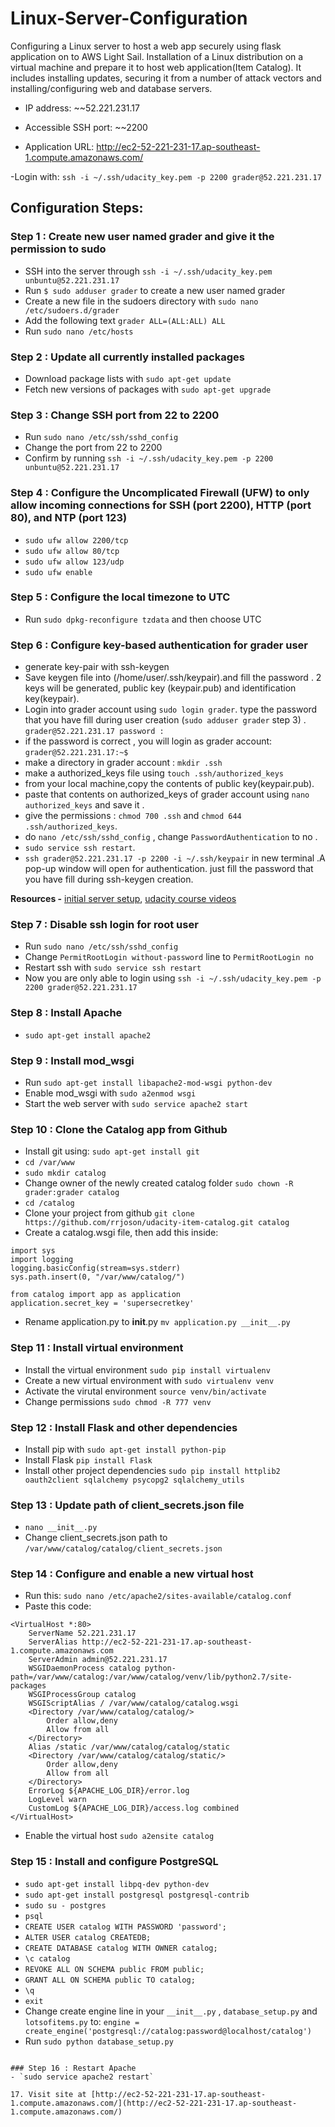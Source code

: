 # Linux-Server-Configuration

Configuring a Linux server to host a web app securely using flask application on to AWS Light Sail. Installation of a Linux distribution on a virtual machine and prepare it to host web application(Item Catalog). It includes installing updates, securing it from a number of attack vectors and installing/configuring web and database servers.

- IP address: ~~52.221.231.17

- Accessible SSH port: ~~2200

- Application URL: http://ec2-52-221-231-17.ap-southeast-1.compute.amazonaws.com/

-Login with: `ssh -i ~/.ssh/udacity_key.pem -p 2200 grader@52.221.231.17`

## Configuration Steps:
### Step 1 : Create new user named grader and give it the permission to sudo

  - SSH into the server through `ssh -i ~/.ssh/udacity_key.pem unbuntu@52.221.231.17`
  - Run `$ sudo adduser grader` to create a new user named grader
  - Create a new file in the sudoers directory with `sudo nano /etc/sudoers.d/grader`
  - Add the following text `grader ALL=(ALL:ALL) ALL`
  - Run `sudo nano /etc/hosts`
   
### Step 2 : Update all currently installed packages
  - Download package lists with `sudo apt-get update`
  - Fetch new versions of packages with `sudo apt-get upgrade`

### Step 3 : Change SSH port from 22 to 2200
  - Run `sudo nano /etc/ssh/sshd_config`
  - Change the port from 22 to 2200
  - Confirm by running `ssh -i ~/.ssh/udacity_key.pem -p 2200 unbuntu@52.221.231.17`
  
### Step 4 : Configure the Uncomplicated Firewall (UFW) to only allow incoming connections for SSH (port 2200), HTTP (port 80), and NTP (port 123)
  - `sudo ufw allow 2200/tcp`
  - `sudo ufw allow 80/tcp`
  - `sudo ufw allow 123/udp`
  - `sudo ufw enable`
  
### Step 5 : Configure the local timezone to UTC
  - Run `sudo dpkg-reconfigure tzdata` and then choose UTC
 
### Step 6 : Configure key-based authentication for grader user
  - generate key-pair with ssh-keygen
  - Save keygen file into (/home/user/.ssh/keypair).and fill the password . 2 keys will be generated,  public key (keypair.pub) and       identification key(keypair).
  - Login into grader account using `sudo login grader`.  type the password that you have fill during user creation
    (`sudo adduser grader` step 3) .
    `grader@52.221.231.17 password :`
  - if the password is correct , you will login as grader account:
     `grader@52.221.231.17:~$`
  - make a directory in grader account : `mkdir .ssh`
  - make a authorized_keys file using `touch .ssh/authorized_keys`
  - from your local machine,copy the contents of public key(keypair.pub).
  - paste that contents on authorized_keys of grader account using `nano authorized_keys` and save it .
  - give the permissions : `chmod 700 .ssh`    and `chmod 644 .ssh/authorized_keys`.
  - do `nano /etc/ssh/sshd_config` , change `PasswordAuthentication` to  no .
  - `sudo service ssh restart`.
  -  `ssh grader@52.221.231.17 -p 2200 -i ~/.ssh/keypair` in new terminal .A pop-up window will open for authentication. just fill the      password that    you have fill during ssh-keygen creation.

  **Resources -** [initial server setup](https://www.digitalocean.com/community/tutorials/initial-server-setup-with-ubuntu-14-04),      [udacity course videos](https://classroom.udacity.com/nanodegrees/nd004/parts/00413454014/modules/357367901175461/lessons/4331066009/concepts/48010894750923#)

### Step 7 : Disable ssh login for root user
  - Run `sudo nano /etc/ssh/sshd_config`
  - Change `PermitRootLogin without-password` line to `PermitRootLogin no`
  - Restart ssh with `sudo service ssh restart`
  - Now you are only able to login using `ssh -i ~/.ssh/udacity_key.pem -p 2200 grader@52.221.231.17`
 
### Step 8 : Install Apache
  - `sudo apt-get install apache2`

### Step 9 : Install mod_wsgi
  - Run `sudo apt-get install libapache2-mod-wsgi python-dev`
  - Enable mod_wsgi with `sudo a2enmod wsgi`
  - Start the web server with `sudo service apache2 start`

  
### Step 10 : Clone the Catalog app from Github
  - Install git using: `sudo apt-get install git`
  - `cd /var/www`
  - `sudo mkdir catalog`
  - Change owner of the newly created catalog folder `sudo chown -R grader:grader catalog`
  - `cd /catalog`
  - Clone your project from github `git clone https://github.com/rrjoson/udacity-item-catalog.git catalog`
  - Create a catalog.wsgi file, then add this inside:
  ```
  import sys
  import logging
  logging.basicConfig(stream=sys.stderr)
  sys.path.insert(0, "/var/www/catalog/")
  
  from catalog import app as application
  application.secret_key = 'supersecretkey'
  ```
  - Rename application.py to __init__.py `mv application.py __init__.py`
  
### Step 11 : Install virtual environment
  - Install the virtual environment `sudo pip install virtualenv`
  - Create a new virtual environment with `sudo virtualenv venv`
  - Activate the virutal environment `source venv/bin/activate`
  - Change permissions `sudo chmod -R 777 venv`

### Step 12 : Install Flask and other dependencies
  - Install pip with `sudo apt-get install python-pip`
  - Install Flask `pip install Flask`
  - Install other project dependencies `sudo pip install httplib2 oauth2client sqlalchemy psycopg2 sqlalchemy_utils`

### Step 13 : Update path of client_secrets.json file
  - `nano __init__.py`
  - Change client_secrets.json path to `/var/www/catalog/catalog/client_secrets.json`
  
### Step 14 : Configure and enable a new virtual host
  - Run this: `sudo nano /etc/apache2/sites-available/catalog.conf`
  - Paste this code: 
  ```
  <VirtualHost *:80>
      ServerName 52.221.231.17
      ServerAlias http://ec2-52-221-231-17.ap-southeast-1.compute.amazonaws.com
      ServerAdmin admin@52.221.231.17
      WSGIDaemonProcess catalog python-path=/var/www/catalog:/var/www/catalog/venv/lib/python2.7/site-packages
      WSGIProcessGroup catalog
      WSGIScriptAlias / /var/www/catalog/catalog.wsgi
      <Directory /var/www/catalog/catalog/>
          Order allow,deny
          Allow from all
      </Directory>
      Alias /static /var/www/catalog/catalog/static
      <Directory /var/www/catalog/catalog/static/>
          Order allow,deny
          Allow from all
      </Directory>
      ErrorLog ${APACHE_LOG_DIR}/error.log
      LogLevel warn
      CustomLog ${APACHE_LOG_DIR}/access.log combined
  </VirtualHost>
  ```
  - Enable the virtual host `sudo a2ensite catalog`

### Step 15 : Install and configure PostgreSQL
  - `sudo apt-get install libpq-dev python-dev`
  - `sudo apt-get install postgresql postgresql-contrib`
  - `sudo su - postgres`
  - `psql`
  - `CREATE USER catalog WITH PASSWORD 'password';`
  - `ALTER USER catalog CREATEDB;`
  - `CREATE DATABASE catalog WITH OWNER catalog;`
  - `\c catalog`
  - `REVOKE ALL ON SCHEMA public FROM public;`
  - `GRANT ALL ON SCHEMA public TO catalog;`
  - `\q`
  - `exit`
  - Change create engine line in your `__init__.py` , `database_setup.py` and `lotsofitems.py` to: 
  `engine = create_engine('postgresql://catalog:password@localhost/catalog')`
  - Run `sudo python database_setup.py`
  
  ```
  
### Step 16 : Restart Apache 
  - `sudo service apache2 restart`
  
17. Visit site at [http://ec2-52-221-231-17.ap-southeast-1.compute.amazonaws.com/](http://ec2-52-221-231-17.ap-southeast-1.compute.amazonaws.com/)
